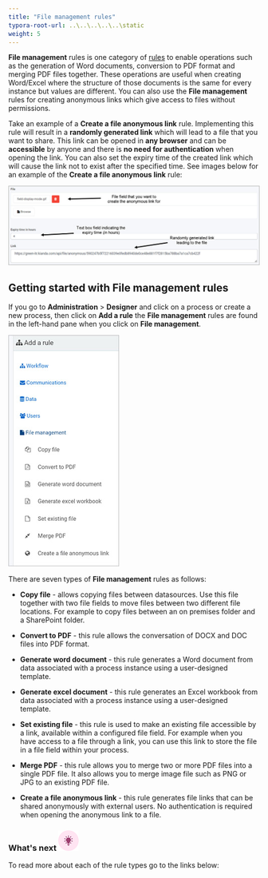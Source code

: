 ```yaml
---
title: "File management rules"
typora-root-url: ..\..\..\..\..\static
weight: 5
---
```


**File management** rules is one category of [rules](/docs/platform/rules/) to enable operations such as the generation of Word documents, conversion to PDF format and merging PDF files together. These operations are useful when creating Word/Excel where the structure of those documents is the same for every instance but values are different. You can also use the **File management** rules for creating anonymous links which give access to files without permissions.

Take an example of a **Create a file anonymous link** rule. Implementing this rule will result in a **randomly generated link** which will lead to a file that you want to share. This link can be opened in **any browser** and can be **accessible** by anyone and there is **no need for authentication** when opening the link. You can also set the expiry time of the created link which will cause the link not to exist after the specified time. See images below for an example of the **Create a file anonymous link** rule:

![File management rules](/images/file-managemt-rules-example.jpg)

## Getting started with File management rules ##

If you go to **Administration** > **Designer** and click on a process or create a new process, then click on **Add a rule** the **File management** rules are found in the left-hand pane when you click on **File management**.

![File management rules](/images/file-managemt-rules.jpg)

There are seven types of **File management** rules as follows:

- **Copy file** - allows copying files between datasources. Use this file together with two file fields to move files between two different file locations. For example to copy files between an on premises folder and a SharePoint folder.

- **Convert to PDF** - this rule allows the conversation of DOCX and DOC files into PDF format.

- **Generate word document** - this rule generates a Word document from data associated with a process instance using a user-designed template.

- **Generate excel document** - this rule generates an Excel workbook from data associated with a process instance using a user-designed template.

- **Set existing file** - this rule is used to make an existing file accessible by a link, available within a configured file field. For example when you have access to a file through a link, you can use this link to store the file in a file field within your process.

- **Merge PDF** - this rule allows you to merge two or more PDF files into a single PDF file. It also allows you to merge image file such as PNG or JPG to an existing PDF file.

- **Create a file anonymous link** - this rule generates file links that can be shared anonymously with external users. No authentication is required when opening the anonymous link to a file.

  

### What's next  ![Idea icon](/images/18.png) ###

To read more about each of the rule types go to the links below:
